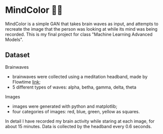 # MindColor 🧠🌊
MindColor is a simple GAN that takes brain waves as input, and attempts to recreate the image that the person was looking at while its mind was being recorded.
This is my final project for class "Machine Learning Advanced Models".

## Dataset

Brainwaves
- brainwaves were collected using a meditation headband, made by Flowtime [link](https://www.meetflowtime.com/);
- 5 different types of waves: alpha, betha, gamma, delta, theta

Images
- images were generated with python and matplotlib;
- four categories of images: red, blue, green, yellow as squares.
  
In detail I have recorded my brain activity while staring at each image, for about 15 minutes. 
Data is collected by the headband every 0.6 seconds.
